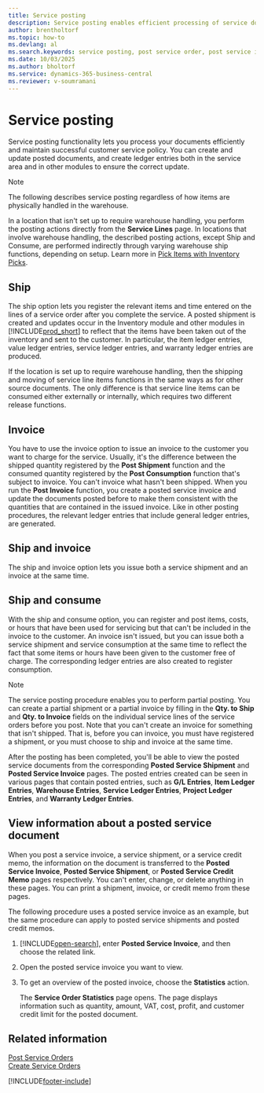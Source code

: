 ```yaml
---
title: Service posting
description: Service posting enables efficient processing of service documents and helps maintain a strong customer service policy.
author: brentholtorf
ms.topic: how-to
ms.devlang: al
ms.search.keywords: service posting, post service order, post service invoice, post service shipment, post service consumption
ms.date: 10/03/2025
ms.author: bholtorf
ms.service: dynamics-365-business-central
ms.reviewer: v-soumramani
---
```


# Service posting

Service posting functionality lets you process your documents efficiently and maintain successful customer service policy. You can create and update posted documents, and create ledger entries both in the service area and in other modules to ensure the correct update.  

> [!NOTE]  
> The following describes service posting regardless of how items are physically handled in the warehouse.  
>
> In a location that isn't set up to require warehouse handling, you perform the posting actions directly from the **Service Lines** page. In locations that involve warehouse handling, the described posting actions, except Ship and Consume, are performed indirectly through varying warehouse ship functions, depending on setup. Learn more in [Pick Items with Inventory Picks](warehouse-how-to-pick-items-with-inventory-picks.md).  

## Ship

The ship option lets you register the relevant items and time entered on the lines of a service order after you complete the service. A posted shipment is created and updates occur in the Inventory module and other modules in [!INCLUDE[prod_short](includes/prod_short.md)] to reflect that the items have been taken out of the inventory and sent to the customer. In particular, the item ledger entries, value ledger entries, service ledger entries, and warranty ledger entries are produced.  

If the location is set up to require warehouse handling, then the shipping and moving of service line items functions in the same ways as for other source documents. The only difference is that service line items can be consumed either externally or internally, which requires two different release functions.

## Invoice

You have to use the invoice option to issue an invoice to the customer you want to charge for the service. Usually, it's the difference between the shipped quantity registered by the **Post Shipment** function and the consumed quantity registered by the **Post Consumption** function that's subject to invoice. You can't invoice what hasn't been shipped. When you run the **Post Invoice** function, you create a posted service invoice and update the documents posted before to make them consistent with the quantities that are contained in the issued invoice. Like in other posting procedures, the relevant ledger entries that include general ledger entries, are generated.  

## Ship and invoice

The ship and invoice option lets you issue both a service shipment and an invoice at the same time.  

## Ship and consume

With the ship and consume option, you can register and post items, costs, or hours that have been used for servicing but that can't be included in the invoice to the customer. An invoice isn't issued, but you can issue both a service shipment and service consumption at the same time to reflect the fact that some items or hours have been given to the customer free of charge. The corresponding ledger entries are also created to register consumption.  

> [!NOTE]  
> The service posting procedure enables you to perform partial posting. You can create a partial shipment or a partial invoice by filling in the **Qty. to Ship** and **Qty. to Invoice** fields on the individual service lines of the service orders before you post. Note that you can't create an invoice for something that isn't shipped. That is, before you can invoice, you must have registered a shipment, or you must choose to ship and invoice at the same time.  

After the posting has been completed, you'll be able to view the posted service documents from the corresponding **Posted Service Shipment** and **Posted Service Invoice** pages. The posted entries created can be seen in various pages that contain posted entries, such as **G/L Entries**, **Item Ledger Entries**, **Warehouse Entries**, **Service Ledger Entries**, **Project Ledger Entries**, and **Warranty Ledger Entries**.  

## View information about a posted service document

When you post a service invoice, a service shipment, or a service credit memo, the information on the document is transferred to the **Posted Service Invoice**, **Posted Service Shipment**, or **Posted Service Credit Memo** pages respectively. You can't enter, change, or delete anything in these pages. You can print a shipment, invoice, or credit memo from these pages.  

The following procedure uses a posted service invoice as an example, but the same procedure can apply to posted service shipments and posted credit memos.  

1. [!INCLUDE[open-search](includes/open-search.md)], enter **Posted Service Invoice**, and then choose the related link.  
2. Open the posted service invoice you want to view.  
3. To get an overview of the posted invoice, choose the **Statistics** action.  

   The **Service Order Statistics** page opens. The page displays information such as quantity, amount, VAT, cost, profit, and customer credit limit for the posted document.

## Related information

[Post Service Orders](service-how-to-post-service-orders.md)  
[Create Service Orders](service-how-to-create-service-orders.md)  

[!INCLUDE[footer-include](includes/footer-banner.md)]
